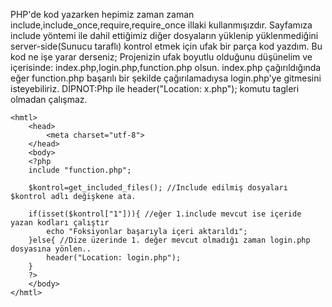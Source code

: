 
PHP'de kod yazarken hepimiz zaman zaman include,include_once,require,require_once illaki kullanmışızdır. Sayfamıza include yöntemi ile dahil ettiğimiz diğer dosyaların yüklenip yüklenmediğini server-side(Sunucu taraflı) kontrol etmek için ufak bir parça kod yazdım. Bu kod ne işe yarar derseniz; Projenizin ufak boyutlu olduğunu düşünelim ve içerisinde: index.php,login.php,function.php olsun. index.php çağırıldığında eğer function.php başarılı bir şekilde çağırılamadıysa login.php'ye gitmesini isteyebiliriz. DİPNOT:Php ile header("Location: x.php"); komutu <html>tagleri olmadan çalışmaz.  
    
    
    <hmtl>
        <head>
            <meta charset="utf-8">
        </head>
        <body>
        <?php
        include "function.php";
      
        $kontrol=get_included_files(); //Include edilmiş dosyaları $kontrol adlı değişkene ata.
    
        if(isset($kontrol["1"])){ //eğer 1.include mevcut ise içeride yazan kodları çalıştır
            echo "Foksiyonlar başarıyla içeri aktarıldı";
        }else{ //Dize üzerinde 1. değer mevcut olmadığı zaman login.php dosyasına yönlen..
            header("Location: login.php");
        }
        ?>
        </body>
    </hmtl>